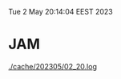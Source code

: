 Tue  2 May 20:14:04 EEST 2023
# JAM
<a href='./cache/202305/02_20.log'>./cache/202305/02_20.log</a>
